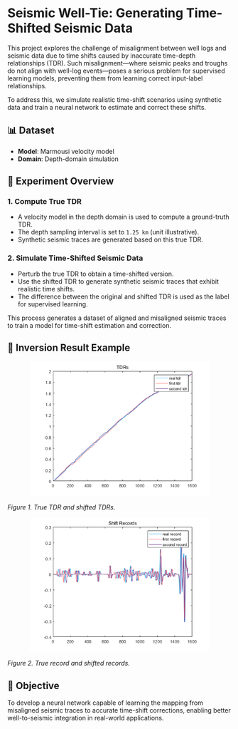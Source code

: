 # Seismic Well-Tie: Generating Time-Shifted Seismic Data

This project explores the challenge of misalignment between well logs and seismic data due to time shifts caused by inaccurate time-depth relationships (TDR). Such misalignment—where seismic peaks and troughs do not align with well-log events—poses a serious problem for supervised learning models, preventing them from learning correct input-label relationships.

To address this, we simulate realistic time-shift scenarios using synthetic data and train a neural network to estimate and correct these shifts.

## 📊 Dataset

- **Model**: Marmousi velocity model
- **Domain**: Depth-domain simulation

## 🧪 Experiment Overview

### 1. Compute True TDR

- A velocity model in the depth domain is used to compute a ground-truth TDR.
- The depth sampling interval is set to `1.25 km` (unit illustrative).
- Synthetic seismic traces are generated based on this true TDR.

### 2. Simulate Time-Shifted Seismic Data

- Perturb the true TDR to obtain a time-shifted version.
- Use the shifted TDR to generate synthetic seismic traces that exhibit realistic time shifts.
- The difference between the original and shifted TDR is used as the label for supervised learning.

This process generates a dataset of aligned and misaligned seismic traces to train a model for time-shift estimation and correction.

## 🎯 Inversion Result Example

<p align="center">
  <img src="TDRS.png" alt="Inversion Result" width="80%">
</p>

*Figure 1. True TDR and shifted TDRs.*

<p align="center">
  <img src="shift_records.png" alt="Inversion Result" width="80%">
</p>

*Figure 2. True record and shifted records.*

## 🚀 Objective

To develop a neural network capable of learning the mapping from misaligned seismic traces to accurate time-shift corrections, enabling better well-to-seismic integration in real-world applications.



